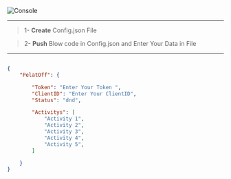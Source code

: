 
![Console](https://github.com/SaLaMaNdeR-81/DiscordBot/assets/104043896/5d51e949-55cc-431b-a49d-be9e4ce51b73)


---

> 1- **Create** Config.json File

> 2- **Push** Blow code in Config.json and Enter Your Data in File

---

```json

{
    "PelatOff": {

        "Token": "Enter Your Token ",
        "ClientID": "Enter Your ClientID",
        "Status": "dnd",

        "Activitys": [
            "Activity 1",
            "Activity 2",
            "Activity 3",
            "Activity 4",
            "Activity 5",
        ]

    }
}

```
